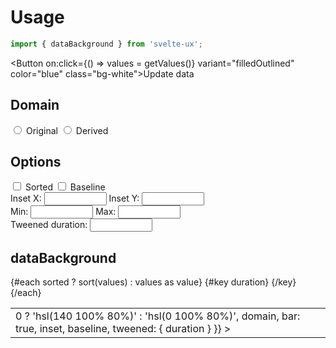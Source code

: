 <script lang="ts">
  import { sort } from 'd3-array';

	import Button from '$lib/components/Button.svelte';
	import Preview from '$lib/components/Preview.svelte';
	import TweenedValue from '$lib/components/TweenedValue.svelte';

	import { dataBackground } from '$lib/actions/dataBackground';
	import { randomInteger } from '$lib/utils/number';
	
	let originalDomain = [-100, 100]
	
	function getValues() {
		return Array.from({ length: 20 }).map(() => randomInteger(originalDomain[0], originalDomain[1]));
	}
	
	let values = getValues();
	let domainSelected = 'original' // 'derived'
	let sorted = false;
	let inset = [0, 0];
	let baseline = false;
	let duration = 300;
	
	// Use original domain (ex. -100 => 100) or derive based on data
	$: domain = domainSelected === 'original'
		? originalDomain
		: [Math.min(...values), Math.max(...values)]
</script>

<h1>Usage</h1>

```js
import { dataBackground } from 'svelte-ux';
```

<Button on:click={() => values = getValues()} variant="filledOutlined" color="blue" class="bg-white">Update data</Button>

<h2>Domain</h2>
<label>
	<input type="radio" bind:group={domainSelected} value="original" />
	Original
</label>

<label>
	<input type="radio" bind:group={domainSelected} value="derived" />
	Derived
</label>

<h2>Options</h2>

<label>
	<input type="checkbox" bind:checked={sorted} />
	Sorted
</label>

<label>
	<input type="checkbox" bind:checked={baseline} />
	Baseline
</label>

<div>
  <label>
    Inset X: <input type="number" bind:value={inset[0]} min={0} max={10} style="width: 100px" />
  </label>
  <label>
    Inset Y: <input type="number" bind:value={inset[1]} min={0} max={10} style="width: 100px" />
  </label>
</div>

<div>
	Min: <input type="number" bind:value={originalDomain[0]} style="width: 100px" />
	Max: <input type="number" bind:value={originalDomain[1]} style="width: 100px" />
</div>

<div>
	Tweened duration: <input type="number" bind:value={duration} style="width: 100px" />
</div>

<h2>dataBackground</h2>

<Preview>
	<table class="w-40 border">
		{#each sorted ? sort(values) : values as value}
			<!-- re-mount if duration changes so action is updated -->
			{#key duration}
				<tr>
					<td
						class="text-right"
						use:dataBackground={{ value, color: value > 0 ? 'hsl(140 100% 80%)' : 'hsl(0 100% 80%)', domain, bar: true, inset, baseline, tweened: { duration } }}
					>
						<TweenedValue {value} format="integer" />
					</td>
				</tr>
			{/key}
		{/each}
	</table>
</Preview>
